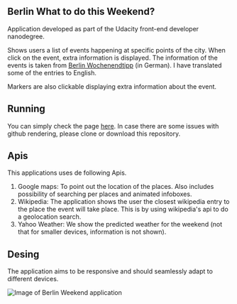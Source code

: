 
## Berlin What to do this Weekend?

Application developed as part of the Udacity front-end developer nanodegree.

Shows users a list of events happening at specific points of the city. When click on the event, extra information is displayed.
The information of the events is taken from [Berlin Wochenendtipp](https://www.berlin.de/wochenend-tipps/) (in German). I have translated some of the entries to English.

Markers are also clickable displaying extra information about the event.

## Running

You can simply check the page [here](http://htmlpreview.github.io/?https://github.com/jlcoto/front_end/blob/master/projects/google_maps_api/index.html). In case there are some issues with github rendering, please clone or download this repository.

## Apis

This applications uses de following Apis.
1. Google maps: To point out the location of the places. Also includes possibility of searching per places and animated infoboxes.
2. Wikipedia: The application shows the user the closest wikipedia entry to the place the event will take place. This is by using wikipedia's api to do a geolocation search.
3. Yahoo Weather: We show the predicted weather for the weekend (not that for smaller devices, information is not shown).

## Desing
The application aims to be responsive and should seamlessly adapt to different devices.

![Image of Berlin Weekend application]()

